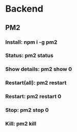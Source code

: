 # Backend

## PM2
### Install: npm i -g pm2

### Status: pm2 status

### Show details: pm2 show 0

### Restart(all): pm2 restart

### Restart: pm2 restart 0

### Stop: pm2 stop 0

### Kill: pm2 kill